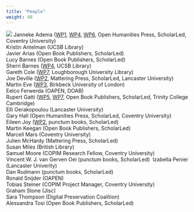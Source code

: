 ```yaml
---
title: "People"
weight: 40
---
```

![](/images/testphoto/Teamphoto.jpg)
Janneke Adema ([WP1](https://b.copim.ac.uk/work-package/wp1/), [WP4](https://b.copim.ac.uk/work-package/wp4/), [WP6](https://b.copim.ac.uk/work-package/wp6/), Open Humanities Press, ScholarLed, Coventry University)  
Kristin Antelman (UCSB Library)  
Javier Arias (Open Book Publishers, ScholarLed)  
Lucy Barnes (Open Book Publishers, ScholarLed)  
Sherri Barnes ([WP4](https://b.copim.ac.uk/work-package/wp4/), UCSB Library)  
Gareth Cole ([WP7](https://b.copim.ac.uk/work-package/wp7/), Loughborough University Library)  
Joe Deville ([WP2](https://b.copim.ac.uk/work-package/wp2/), Mattering Press, ScholarLed, Lancaster University)   
Martin Eve ([WP3](https://b.copim.ac.uk/work-package/wp3/), Birkbeck University of London)  
Eelco Ferwerda (OAPEN, DOAB)  
Rupert Gatti ([WP5](https://b.copim.ac.uk/work-package/wp5/), [WP7](https://b.copim.ac.uk/work-package/wp7/), Open Book Publishers, ScholarLed, Trinity College Cambridge)  
Elli Gerakopoulou (Lancaster University)  
Gary Hall (Open Humanities Press, ScholarLed, Coventry University)  
Eileen Joy ([WP2](https://b.copim.ac.uk/work-package/wp2/), punctum books, ScholarLed)   
Martin Keegan (Open Book Publishers, ScholarLed)  
Marcell Mars (Coventry University)  
Julien McHardy (Mattering Press, ScholarLed)  
Susan Miles (British Library)  
Samuel Moore (COPIM Research Fellow, Coventry University)  
Vincent W. J. van Gerven Oei (punctum books, ScholarLed) 
Izabella Penier (Lancaster Univerity)  
Dan Rudmann (punctum books, ScholarLed)  
Ronald Snijder (OAPEN)  
Tobias Steiner (COPIM Project Manager, Coventry University)  
Graham Stone (Jisc)  
Sara Thompson (Digital Preservation Coalition)  
Alessandra Tosi (Open Book Publishers, ScholarLed)  